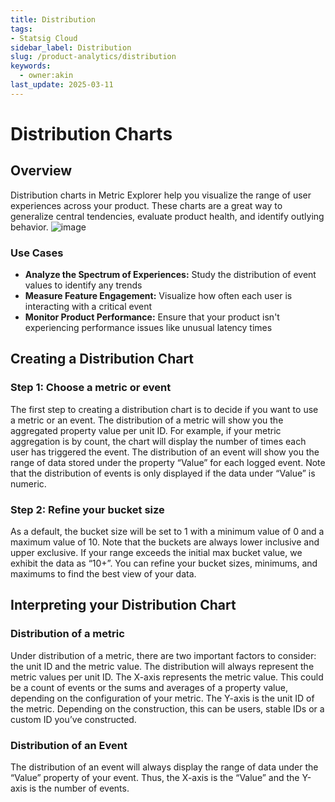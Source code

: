 ```yaml
---
title: Distribution
tags:
- Statsig Cloud 
sidebar_label: Distribution
slug: /product-analytics/distribution
keywords:
  - owner:akin
last_update: 2025-03-11
---
```


# Distribution Charts

## Overview

Distribution charts in Metric Explorer help you visualize the range of user experiences across your product. These charts are a great way to generalize central tendencies, evaluate product health, and identify outlying behavior.
![image](https://github.com/user-attachments/assets/b3b1507a-4a30-4a74-bc5c-8b3d08a1e64f)


### Use Cases

- **Analyze the Spectrum of Experiences:** Study the distribution of event values to identify any trends
- **Measure Feature Engagement:** Visualize how often each user is interacting with a critical event
- **Monitor Product Performance:** Ensure that your product isn't experiencing performance issues like unusual latency times

## Creating a Distribution Chart

### Step 1: Choose a metric or event

The first step to creating a distribution chart is to decide if you want to use a metric or an event. The distribution of a metric will show you the aggregated property value per unit ID. For example, if your metric aggregation is by count, the chart will display the number of times each user has triggered the event. The distribution of an event will show you the range of data stored under the property “Value” for each logged event. Note that the distribution of events is only displayed if the data under “Value” is numeric.

### Step 2: Refine your bucket size

As a default, the bucket size will be set to 1 with a minimum value of 0 and a maximum value of 10. Note that the buckets are always lower inclusive and upper exclusive. If your range exceeds the initial max bucket value, we exhibit the data as “10+”. You can refine your bucket sizes, minimums, and maximums to find the best view of your data.

## Interpreting your Distribution Chart

### Distribution of a metric

Under distribution of a metric, there are two important factors to consider: the unit ID and the metric value. The distribution will always represent the metric values per unit ID. The X-axis represents the metric value. This could be a count of events or the sums and averages of a property value, depending on the configuration of your metric. The Y-axis is the unit ID of the metric. Depending on the construction, this can be users, stable IDs or a custom ID you’ve constructed.

### Distribution of an Event

The distribution of an event will always display the range of data under the “Value” property of your event. Thus, the X-axis is the “Value” and the Y-axis is the number of events.
